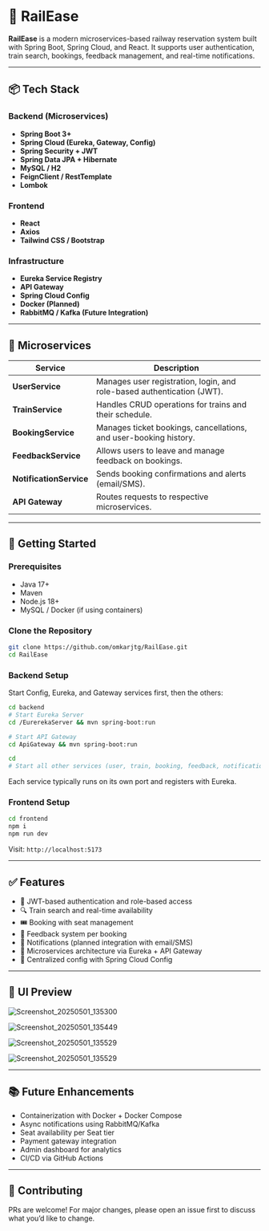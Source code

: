 # 🚆 RailEase

**RailEase** is a modern microservices-based railway reservation system built with Spring Boot, Spring Cloud, and React. It supports user authentication, train search, bookings, feedback management, and real-time notifications.

---

## 📦 Tech Stack

### Backend (Microservices)
- **Spring Boot 3+**
- **Spring Cloud (Eureka, Gateway, Config)**
- **Spring Security + JWT**
- **Spring Data JPA + Hibernate**
- **MySQL / H2**
- **FeignClient / RestTemplate**
- **Lombok**

### Frontend
- **React**
- **Axios**
- **Tailwind CSS / Bootstrap**

### Infrastructure
- **Eureka Service Registry**
- **API Gateway**
- **Spring Cloud Config**
- **Docker (Planned)**
- **RabbitMQ / Kafka (Future Integration)**

---

## 🧩 Microservices

| Service        | Description                                                                 |
|----------------|-----------------------------------------------------------------------------|
| **UserService**     | Manages user registration, login, and role-based authentication (JWT). |
| **TrainService**    | Handles CRUD operations for trains and their schedule.                 |
| **BookingService**  | Manages ticket bookings, cancellations, and user-booking history.      |
| **FeedbackService** | Allows users to leave and manage feedback on bookings.                 |
| **NotificationService** | Sends booking confirmations and alerts (email/SMS).               |
| **API Gateway**     | Routes requests to respective microservices.                           |

---

## 🚀 Getting Started

### Prerequisites

- Java 17+
- Maven
- Node.js 18+
- MySQL / Docker (if using containers)

### Clone the Repository

```bash
git clone https://github.com/omkarjtg/RailEase.git
cd RailEase
```

### Backend Setup

Start Config, Eureka, and Gateway services first, then the others:

```bash
cd backend
# Start Eureka Server
cd /EurerekaServer && mvn spring-boot:run

# Start API Gateway
cd ApiGateway && mvn spring-boot:run

cd
# Start all other services (user, train, booking, feedback, notification, payment, location) in similar manner
```

Each service typically runs on its own port and registers with Eureka.

### Frontend Setup

```bash
cd frontend
npm i
npm run dev
```

Visit: `http://localhost:5173`

---

## ✅ Features

- 🔐 JWT-based authentication and role-based access
- 🔍 Train search and real-time availability
- 🎟️ Booking with seat management
- 📝 Feedback system per booking
- 📩 Notifications (planned integration with email/SMS)
- 🧭 Microservices architecture via Eureka + API Gateway
- 📁 Centralized config with Spring Cloud Config

---

## 📸 UI Preview

![Screenshot_20250501_135300](https://github.com/user-attachments/assets/0756f829-a38e-40fd-ae33-4517084e1d21)

![Screenshot_20250501_135449](https://github.com/user-attachments/assets/948d41d7-ebb0-473c-8596-4bd10cde90e3)

![Screenshot_20250501_135529](https://github.com/user-attachments/assets/a599f994-10eb-4177-b7f4-e0a337a1ecb0)

![Screenshot_20250501_135529](https://github.com/user-attachments/assets/c67ff47a-cc3c-4e26-8fe6-a0e6f0c21ba3)

---

## 📚 Future Enhancements

- Containerization with Docker + Docker Compose
- Async notifications using RabbitMQ/Kafka
- Seat availability per Seat tier 
- Payment gateway integration
- Admin dashboard for analytics
- CI/CD via GitHub Actions

---

## 🤝 Contributing

PRs are welcome! For major changes, please open an issue first to discuss what you’d like to change.
